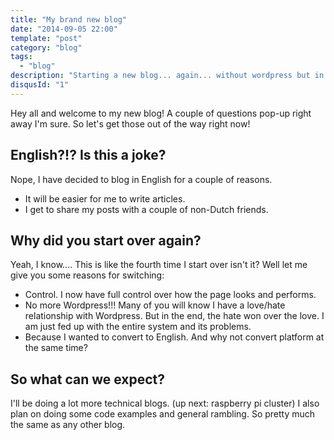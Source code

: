 ```yaml
---
title: "My brand new blog"
date: "2014-09-05 22:00"
template: "post"
category: "blog"
tags:
  - "blog"
description: "Starting a new blog... again... without wordpress but in English ;)"
disqusId: "1"
---
```


Hey all and welcome to my new blog!
A couple of questions pop-up right away I'm sure. So let's get those out of the way right now!

## English?!? Is this a joke?

Nope, I have decided to blog in English for a couple of reasons.

- It will be easier for me to write articles.
- I get to share my posts with a couple of non-Dutch friends.

## Why did you start over **again**?

Yeah, I know.... This is like the fourth time I start over isn't it? Well let me give you some reasons for switching:

- Control. I now have full control over how the page looks and performs.
- No more Wordpress!!! Many of you will know I have a love/hate relationship with Wordpress. But in the end, the hate won over the love. I am just fed up with the entire system and its problems.
- Because I wanted to convert to English. And why not convert platform at the same time?

## So what can we expect?

I'll be doing a lot more technical blogs. (up next: raspberry pi cluster) I also plan on doing some code examples and general rambling. So pretty much the same as any other blog.
